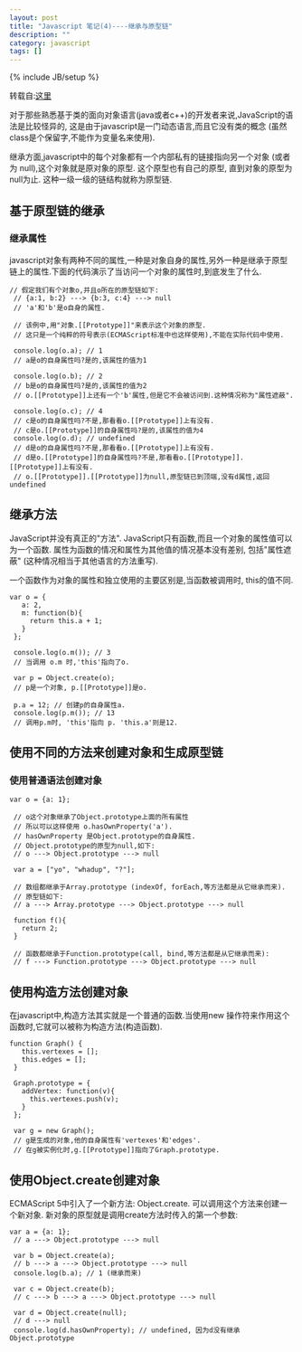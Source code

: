 ```yaml
---
layout: post
title: "Javascript 笔记(4)----继承与原型链"
description: ""
category: javascript
tags: []
---
```

{% include JB/setup %}

转载自:[这里](https://developer.mozilla.org/zh-CN/docs/JavaScript/Guide/Inheritance_and_the_prototype_chain)

对于那些熟悉基于类的面向对象语言(java或者c++)的开发者来说,JavaScript的语法是比较怪异的, 这是由于javascript是一门动态语言,而且它没有类的概念 (虽然class是个保留字,不能作为变量名来使用).

继承方面,javascript中的每个对象都有一个内部私有的链接指向另一个对象 (或者为 null),这个对象就是原对象的原型. 这个原型也有自己的原型, 直到对象的原型为null为止. 这种一级一级的链结构就称为原型链.

## 基于原型链的继承

### 继承属性

javascript对象有两种不同的属性,一种是对象自身的属性,另外一种是继承于原型链上的属性.下面的代码演示了当访问一个对象的属性时,到底发生了什么.

    // 假定我们有个对象o,并且o所在的原型链如下:
     // {a:1, b:2} ---> {b:3, c:4} ---> null
     // 'a'和'b'是o自身的属性.
     
     // 该例中,用"对象.[[Prototype]]"来表示这个对象的原型.
     // 这只是一个纯粹的符号表示(ECMAScript标准中也这样使用),不能在实际代码中使用.
     
     console.log(o.a); // 1
     // a是o的自身属性吗?是的,该属性的值为1
     
     console.log(o.b); // 2
     // b是o的自身属性吗?是的,该属性的值为2
     // o.[[Prototype]]上还有一个'b'属性,但是它不会被访问到.这种情况称为"属性遮蔽".
     
     console.log(o.c); // 4
     // c是o的自身属性吗?不是,那看看o.[[Prototype]]上有没有.
     // c是o.[[Prototype]]的自身属性吗?是的,该属性的值为4
     console.log(o.d); // undefined
     // d是o的自身属性吗?不是,那看看o.[[Prototype]]上有没有.
     // d是o.[[Prototype]]的自身属性吗?不是,那看看o.[[Prototype]].[[Prototype]]上有没有.
     // o.[[Prototype]].[[Prototype]]为null,原型链已到顶端,没有d属性,返回undefined

## 继承方法

JavaScript并没有真正的"方法". JavaScript只有函数,而且一个对象的属性值可以为一个函数. 属性为函数的情况和属性为其他值的情况基本没有差别, 包括"属性遮蔽" (这种情况相当于其他语言的方法重写).

一个函数作为对象的属性和独立使用的主要区别是,当函数被调用时, this的值不同.

    var o = {
       a: 2,
       m: function(b){
         return this.a + 1;
       }
     };
     
     console.log(o.m()); // 3
     // 当调用 o.m 时,'this'指向了o.
     
     var p = Object.create(o);
     // p是一个对象, p.[[Prototype]]是o.
     
     p.a = 12; // 创建p的自身属性a.
     console.log(p.m()); // 13
     // 调用p.m时, 'this'指向 p. 'this.a'则是12.

## 使用不同的方法来创建对象和生成原型链

### 使用普通语法创建对象

    var o = {a: 1};
     
     // o这个对象继承了Object.prototype上面的所有属性
     // 所以可以这样使用 o.hasOwnProperty('a').
     // hasOwnProperty 是Object.prototype的自身属性.
     // Object.prototype的原型为null,如下:
     // o ---> Object.prototype ---> null
     
     var a = ["yo", "whadup", "?"];
     
     // 数组都继承于Array.prototype (indexOf, forEach,等方法都是从它继承而来).
     // 原型链如下:
     // a ---> Array.prototype ---> Object.prototype ---> null
     
     function f(){
       return 2;
     }
     
     // 函数都继承于Function.prototype(call, bind,等方法都是从它继承而来):
     // f ---> Function.prototype ---> Object.prototype ---> null

## 使用构造方法创建对象

在javascript中,构造方法其实就是一个普通的函数.当使用new 操作符来作用这个函数时,它就可以被称为构造方法(构造函数).

    function Graph() {
       this.vertexes = [];
       this.edges = [];
     }
     
     Graph.prototype = {
       addVertex: function(v){
         this.vertexes.push(v);
       }
     };
     
     var g = new Graph();
     // g是生成的对象,他的自身属性有'vertexes'和'edges'.
     // 在g被实例化时,g.[[Prototype]]指向了Graph.prototype.

## 使用Object.create创建对象 

ECMAScript 5中引入了一个新方法: Object.create. 可以调用这个方法来创建一个新对象. 新对象的原型就是调用create方法时传入的第一个参数:

    var a = {a: 1}; 
     // a ---> Object.prototype ---> null
     
     var b = Object.create(a);
     // b ---> a ---> Object.prototype ---> null
     console.log(b.a); // 1 (继承而来)
     
     var c = Object.create(b);
     // c ---> b ---> a ---> Object.prototype ---> null
     
     var d = Object.create(null);
     // d ---> null
     console.log(d.hasOwnProperty); // undefined, 因为d没有继承Object.prototype

